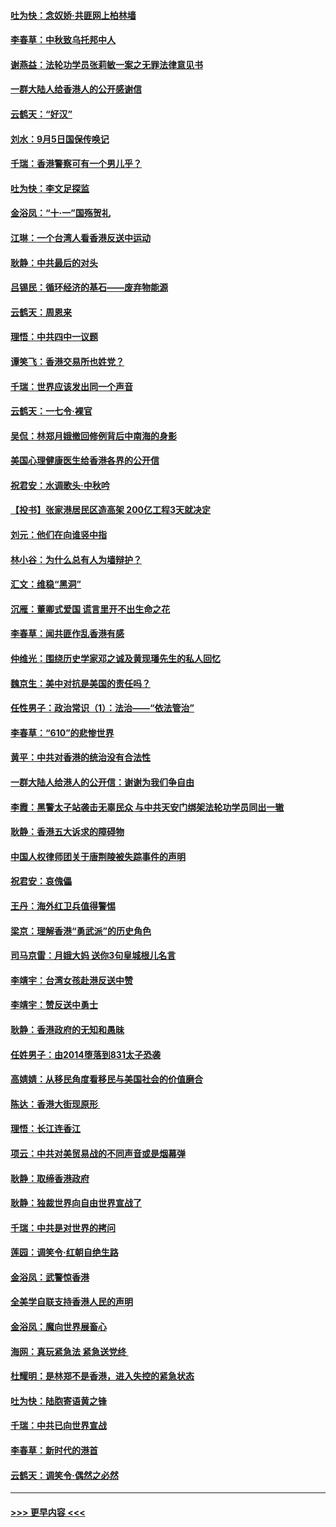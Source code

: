#### [吐为快：念奴娇‧共匪网上柏林墙](../pages/nsc993/n11519122.md?t=09131944) 
#### [李春草：中秋致乌托邦中人](../pages/nsc993/n11518776.md?t=09131944) 
#### [谢燕益：法轮功学员张莉敏一案之无罪法律意见书](../pages/nsc993/n11517600.md?t=09131944) 
#### [一群大陆人给香港人的公开感谢信](../pages/nsc993/n11514797.md?t=09131944) 
#### [云鹤天：“好汉”](../pages/nsc993/n11513536.md?t=09131944) 
#### [刘水：9月5日国保传唤记](../pages/nsc993/n11513460.md?t=09131944) 
#### [千瑞：香港警察可有一个男儿乎？](../pages/nsc993/n11513109.md?t=09131944) 
#### [吐为快：李文足探监](../pages/nsc993/n11509622.md?t=09131944) 
#### [金浴凤：“十‧一”国殇贺礼](../pages/nsc993/n11509593.md?t=09131944) 
#### [江琳：一个台湾人看香港反送中运动](../pages/nsc993/n11509211.md?t=09131944) 
#### [耿静：中共最后的对头](../pages/nsc993/n11508308.md?t=09131944) 
#### [吕锡民：循环经济的基石——废弃物能源](../pages/nsc993/n11508212.md?t=09131944) 
#### [云鹤天：周恩来](../pages/nsc993/n11508055.md?t=09131944) 
#### [理悟：中共四中一议题](../pages/nsc993/n11507782.md?t=09131944) 
#### [谭笑飞：香港交易所也姓党？](../pages/nsc993/n11507753.md?t=09131944) 
#### [千瑞：世界应该发出同一个声音](../pages/nsc993/n11507290.md?t=09131944) 
#### [云鹤天：一七令‧裸官](../pages/nsc993/n11507177.md?t=09131944) 
#### [吴侃：林郑月娥撤回修例背后中南海的身影](../pages/nsc993/n11506876.md?t=09131944) 
#### [美国心理健康医生给香港各界的公开信](../pages/nsc993/n11506809.md?t=09131944) 
#### [祝君安：水调歌头‧中秋吟](../pages/nsc993/n11506758.md?t=09131944) 
#### [【投书】张家港居民区造高架 200亿工程3天就决定](../pages/nsc993/n11506682.md?t=09131944) 
#### [刘元：他们在向谁竖中指](../pages/nsc993/n11505384.md?t=09131944) 
#### [林小谷：为什么总有人为墙辩护？](../pages/nsc993/n11505226.md?t=09131944) 
#### [汇文：维稳“黑洞”](../pages/nsc993/n11504347.md?t=09131944) 
#### [沉雁：董卿式爱国 谎言里开不出生命之花](../pages/nsc993/n11503215.md?t=09131944) 
#### [李春草：闻共匪作乱香港有感](../pages/nsc993/n11503072.md?t=09131944) 
#### [仲维光：围绕历史学家邓之诚及黄现璠先生的私人回忆](../pages/nsc993/n11501330.md?t=09131944) 
#### [魏京生：美中对抗是美国的责任吗？](../pages/nsc993/n11500723.md?t=09131944) 
#### [任性男子：政治常识（1）：法治——“依法管治”](../pages/nsc993/n11500791.md?t=09131944) 
#### [李春草：“610”的悲惨世界](../pages/nsc993/n11501141.md?t=09131944) 
#### [黄平：中共对香港的统治没有合法性](../pages/nsc993/n11499473.md?t=09131944) 
#### [一群大陆人给港人的公开信：谢谢为我们争自由](../pages/nsc993/n11500402.md?t=09131944) 
#### [李霞：黑警太子站袭击无辜民众 与中共天安门绑架法轮功学员同出一辙](../pages/nsc993/n11499805.md?t=09131944) 
#### [耿静：香港五大诉求的障碍物](../pages/nsc993/n11497578.md?t=09131944) 
#### [中国人权律师团关于唐荆陵被失踪事件的声明](../pages/nsc993/n11500014.md?t=09131944) 
#### [祝君安：哀傀儡](../pages/nsc993/n11499776.md?t=09131944) 
#### [王丹：海外红卫兵值得警惕](../pages/nsc993/n11498138.md?t=09131944) 
#### [梁京：理解香港“勇武派”的历史角色](../pages/nsc993/n11498006.md?t=09131944) 
#### [司马京雷：月娥大妈  送你3句皇城根儿名言](../pages/nsc993/n11497885.md?t=09131944) 
#### [李靖宇：台湾女孩赴港反送中赞](../pages/nsc993/n11497721.md?t=09131944) 
#### [李靖宇：赞反送中勇士](../pages/nsc993/n11497452.md?t=09131944) 
#### [耿静：香港政府的无知和愚昧](../pages/nsc993/n11494238.md?t=09131944) 
#### [任姓男子：由2014堕落到831太子恐袭](../pages/nsc993/n11496683.md?t=09131944) 
#### [高婧婧：从移民角度看移民与美国社会的价值磨合](../pages/nsc993/n11495757.md?t=09131944) 
#### [陈达：香港大街现原形 ](../pages/nsc993/n11495441.md?t=09131944) 
#### [理悟：长江连香江](../pages/nsc993/n11495377.md?t=09131944) 
#### [项云：中共对美贸易战的不同声音或是烟幕弹](../pages/nsc993/n11494929.md?t=09131944) 
#### [耿静：取缔香港政府](../pages/nsc993/n11494218.md?t=09131944) 
#### [耿静：独裁世界向自由世界宣战了](../pages/nsc993/n11494190.md?t=09131944) 
#### [千瑞：中共是对世界的拷问](../pages/nsc993/n11493021.md?t=09131944) 
#### [莲园：调笑令‧红朝自绝生路](../pages/nsc993/n11493011.md?t=09131944) 
#### [金浴凤：武警惊香港](../pages/nsc993/n11492994.md?t=09131944) 
#### [全美学自联支持香港人民的声明](../pages/nsc993/n11492630.md?t=09131944) 
#### [金浴凤：魔向世界展畜心](../pages/nsc993/n11492599.md?t=09131944) 
#### [海网：真玩紧急法 紧急送党终 ](../pages/nsc993/n11492535.md?t=09131944) 
#### [杜耀明：是林郑不是香港，进入失控的紧急状态](../pages/nsc993/n11491420.md?t=09131944) 
#### [吐为快：陆胞寄语黄之锋](../pages/nsc993/n11491117.md?t=09131944) 
#### [千瑞：中共已向世界宣战](../pages/nsc993/n11490123.md?t=09131944) 
#### [李春草：新时代的港首](../pages/nsc993/n11489864.md?t=09131944) 
#### [云鹤天：调笑令·偶然之必然](../pages/nsc993/n11489701.md?t=09131944) 

----
#### [ >>> 更早内容 <<< ](../indexes/nsc993-earlier.md)
